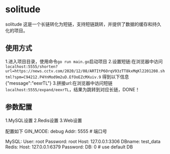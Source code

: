 # solitude
solitude 这是一个长链转化为短链，支持短链跳转，并提供了数据的缓存和持久化的项目。

## 使用方式
1.进入项目目录，使用命令`go run main.go`启动项目
2.设置短链:在浏览器中访问`localhost:5555/shorten?url=https://news.cctv.com/2020/12/08/ARTItP6OrqV93zTT8kxMqKl2201208.shtml?spm=C94212.P4YnMod9m2uD.EfOoEZcMXuiv.9`
得到以下信息{"message":"eexrTL"}
3.拼接url:在浏览器中访问短链`localhost:5555/expand/eexrTL`，结果为跳转到对应长链，DONE！

## 参数配置
1.MySQL设置
2.Redis设置
3.Web设置

配置如下
GIN_MODE: debug
Addr: 5555 # 端口号

MySQL:
  User: root
  Password: root
  Host: 127.0.0.1:3306
  DBname: test_data
Redis:
  Host: 127.0.0.1:6379
  Password:
  DB: 0  # use default DB
